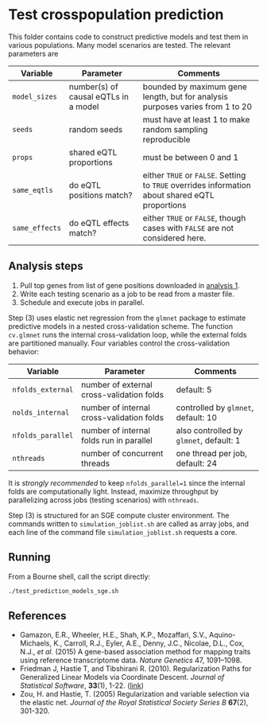 # Test crosspopulation prediction

This folder contains code to construct predictive models and test them in various populations.
Many model scenarios are tested. The relevant parameters are

| Variable | Parameter | Comments |
| --- | --- | --- |
| `model_sizes` | number(s) of causal eQTLs in a model | bounded by maximum gene length, but for analysis purposes varies from 1 to 20 |
| `seeds` | random seeds | must have at least 1 to make random sampling reproducible |
| `props` | shared eQTL proportions | must be between 0 and 1 |
| `same_eqtls` | do eQTL positions match? | either `TRUE` or `FALSE`. Setting to `TRUE` overrides information about shared eQTL proportions |
| `same_effects` | do eQTL effects match? | either `TRUE` or `FALSE`, though cases with `FALSE` are not considered here. |


## Analysis steps
1. Pull top genes from list of gene positions downloaded in [analysis 1](../01_simulate_populations/README.md).
2. Write each testing scenario as a job to be read from a master file. 
3. Schedule and execute jobs in parallel. 

Step (3) uses elastic net regression from the `glmnet` package to estimate predictive models in a nested cross-validation scheme.
The function `cv.glmnet` runs the internal cross-validation loop, while the external folds are partitioned manually.
Four variables control the cross-validation behavior:

| Variable | Parameter | Comments |
| --- | --- | --- |
| `nfolds_external` | number of external cross-validation folds | default: 5 |
| `nolds_internal` | number of internal cross-validation folds | controlled by `glmnet`, default: 10 |
| `nfolds_parallel` | number of internal folds run in parallel | also controlled by `glmnet`, default: 1 | 
| `nthreads` | number of concurrent threads | one thread per job, default: 24 |

It is _strongly recommended_ to keep `nfolds_parallel=1` since the internal folds are computationally light.
Instead, maximize throughput by parallelizing across jobs (testing scenarios) with `nthreads`.

Step (3) is structured for an SGE compute cluster environment. 
The commands written to `simulation_joblist.sh` are called as array jobs, and each line of the command file `simulation_joblist.sh` requests a core.

## Running
From a Bourne shell, call the script directly:
```bash
./test_prediction_models_sge.sh
```


## References
* Gamazon, E.R., Wheeler, H.E., Shah, K.P., Mozaffari, S.V., Aquino-Michaels, K., Carroll, R.J., Eyler, A.E., Denny, J.C., Nicolae, D.L., Cox, N.J., _et al._ (2015) A gene-based association method for mapping traits using reference transcriptome data. _Nature Genetics_ 47, 1091–1098.
* Friedman J, Hastie T, and Tibshirani R. (2010). Regularization Paths for Generalized Linear Models via Coordinate Descent. _Journal of Statistical Software_, **33**(1), 1-22. ([link](http://www.jstatsoft.org/v33/i01/.))
* Zou, H. and Hastie, T. (2005) Regularization and variable selection via the elastic net. _Journal of the Royal Statistical Society Series B_ **67**(2), 301-320.
